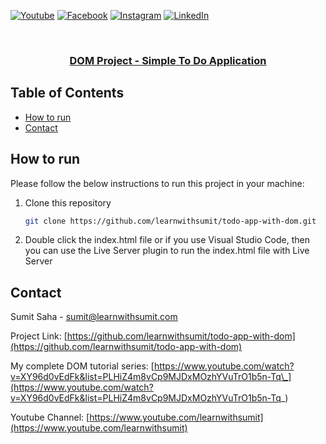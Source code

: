 [![Youtube][youtube-shield]][youtube-url]
[![Facebook][facebook-shield]][facebook-url]
[![Instagram][instagram-shield]][instagram-url]
[![LinkedIn][linkedin-shield]][linkedin-url]

<!-- PROJECT LOGO -->
<br />
<p align="center">
  <h3 align="center"><a href="https://github.com/learnwithsumit/uptime-monitoring-api-raw-node">DOM Project - Simple To Do Application</a></h3>

<!-- TABLE OF CONTENTS -->

## Table of Contents

- [How to run](#how-to-run)
- [Contact](#contact)

<!-- HOW TO RUN -->

## How to run

Please follow the below instructions to run this project in your machine:

1. Clone this repository
   ```sh
   git clone https://github.com/learnwithsumit/todo-app-with-dom.git
   ```
2. Double click the index.html file or if you use Visual Studio Code, then you can use the Live Server plugin to run the index.html file with Live Server

<!-- CONTACT -->

## Contact

Sumit Saha - [sumit@learnwithsumit.com](mailto:sumit@learnwithsumit.com)

Project Link: [https://github.com/learnwithsumit/todo-app-with-dom](https://github.com/learnwithsumit/todo-app-with-dom)

My complete DOM tutorial series: [https://www.youtube.com/watch?v=XY96d0vEdFk&list=PLHiZ4m8vCp9MJDxMOzhYVuTrO1b5n-Tq\_](https://www.youtube.com/watch?v=XY96d0vEdFk&list=PLHiZ4m8vCp9MJDxMOzhYVuTrO1b5n-Tq_)

Youtube Channel: [https://www.youtube.com/learnwithsumit](https://www.youtube.com/learnwithsumit)

<!-- MARKDOWN LINKS & IMAGES -->

[youtube-shield]: https://img.shields.io/badge/-Youtube-black.svg?style=flat-square&logo=youtube&color=555&logoColor=white
[youtube-url]: https://youtube.com/LearnwithSumit
[facebook-shield]: https://img.shields.io/badge/-Facebook-black.svg?style=flat-square&logo=facebook&color=555&logoColor=white
[facebook-url]: https://facebook.com/letslearnwithsumit
[instagram-shield]: https://img.shields.io/badge/-Instagram-black.svg?style=flat-square&logo=instagram&color=555&logoColor=white
[instagram-url]: https://instagram.com/learnwithsumit
[linkedin-shield]: https://img.shields.io/badge/-LinkedIn-black.svg?style=flat-square&logo=linkedin&colorB=555
[linkedin-url]: https://linkedin.com/company/learnwithsumit
